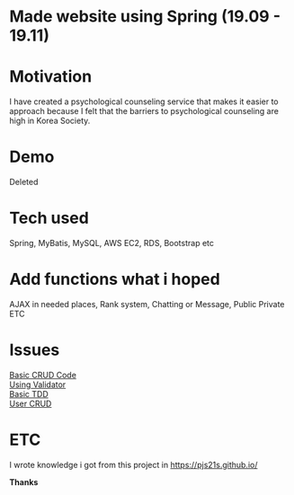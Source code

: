 # Made website using Spring (19.09 - 19.11)

# Motivation

I have created a psychological counseling service that makes it easier to approach because I felt that the barriers to psychological counseling are high in Korea Society.

# Demo

Deleted

# Tech used

Spring, MyBatis, MySQL, AWS EC2, RDS, Bootstrap etc

# Add functions what i hoped

AJAX in needed places, Rank system, Chatting or Message, Public Private ETC

# Issues

[Basic CRUD Code](https://pjs21s.github.io/springcrud/)  
[Using Validator](https://pjs21s.github.io/Spring-Validator/)  
[Basic TDD](https://pjs21s.github.io/TDDbasic/)  
[User CRUD](https://pjs21s.github.io/spring-usercrud/)
# ETC

I wrote knowledge i got from this project in <https://pjs21s.github.io/>

**Thanks**

